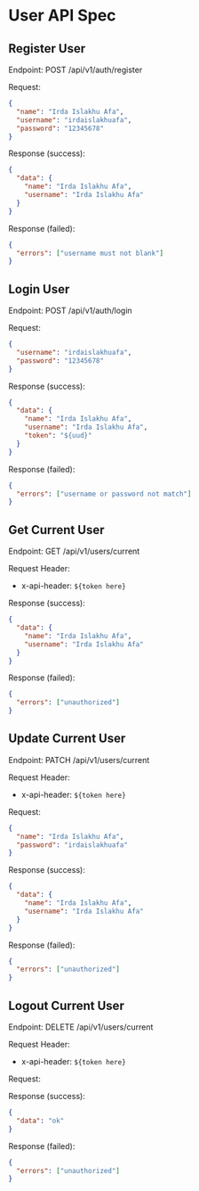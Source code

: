 # User API Spec

## Register User

Endpoint: POST /api/v1/auth/register

Request:

```json
{
  "name": "Irda Islakhu Afa",
  "username": "irdaislakhuafa",
  "password": "12345678"
}
```

Response (success):

```json
{
  "data": {
    "name": "Irda Islakhu Afa",
    "username": "Irda Islakhu Afa"
  }
}
```

Response (failed):

```json
{
  "errors": ["username must not blank"]
}
```

## Login User

Endpoint: POST /api/v1/auth/login

Request:

```json
{
  "username": "irdaislakhuafa",
  "password": "12345678"
}
```

Response (success):

```json
{
  "data": {
    "name": "Irda Islakhu Afa",
    "username": "Irda Islakhu Afa",
    "token": "${uud}"
  }
}
```

Response (failed):

```json
{
  "errors": ["username or password not match"]
}
```

## Get Current User

Endpoint: GET /api/v1/users/current

Request Header:

- x-api-header: `${token here}`

Response (success):

```json
{
  "data": {
    "name": "Irda Islakhu Afa",
    "username": "Irda Islakhu Afa"
  }
}
```

Response (failed):

```json
{
  "errors": ["unauthorized"]
}
```

## Update Current User

Endpoint: PATCH /api/v1/users/current

Request Header:

- x-api-header: `${token here}`

Request:

```json
{
  "name": "Irda Islakhu Afa",
  "password": "irdaislakhuafa"
}
```

Response (success):

```json
{
  "data": {
    "name": "Irda Islakhu Afa",
    "username": "Irda Islakhu Afa"
  }
}
```

Response (failed):

```json
{
  "errors": ["unauthorized"]
}
```

## Logout Current User

Endpoint: DELETE /api/v1/users/current

Request Header:

- x-api-header: `${token here}`

Request:

Response (success):

```json
{
  "data": "ok"
}
```

Response (failed):

```json
{
  "errors": ["unauthorized"]
}
```

